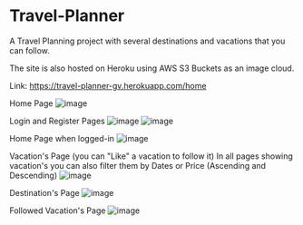 # Travel-Planner
A Travel Planning project with several destinations and vacations that you can follow.

The site is also hosted on Heroku using AWS S3 Buckets as an image cloud.

Link: https://travel-planner-gv.herokuapp.com/home

Home Page
![image](https://user-images.githubusercontent.com/107947484/218190743-ed4a8709-99eb-4ed6-af44-0d89d8e6f1a2.png)

Login and Register Pages
![image](https://user-images.githubusercontent.com/107947484/218191574-a9613842-8a96-4a7c-b37f-83f9367beebd.png)
![image](https://user-images.githubusercontent.com/107947484/218191599-e9da2d8f-92ec-4d0f-a81f-3951e2776512.png)

Home Page when logged-in
![image](https://user-images.githubusercontent.com/107947484/218191886-d03b6b9e-54a6-458f-939f-ee7c4cfb1a27.png)

Vacation's Page (you can "Like" a vacation to follow it)
In all pages showing vacation's you can also filter them by Dates or Price (Ascending and Descending)
![image](https://user-images.githubusercontent.com/107947484/218191312-4cee499a-3456-418d-94d6-ed0c398f0505.png)

Destination's Page
![image](https://user-images.githubusercontent.com/107947484/218191380-ca5d1058-f60d-4bc8-8da4-a99b956d9197.png)

Followed Vacation's Page
![image](https://user-images.githubusercontent.com/107947484/218191439-4a82eefc-3afb-4e4b-81f8-c7266ad43e90.png)
